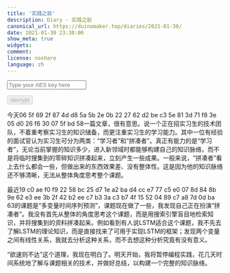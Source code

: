 ```yaml
---
title: '实践之前'
description: Diary - 实践之前
canonical_url: https://duinomaker.top/diaries/2021-01-30/
date: 2021-01-30 23:30:00
show_meta: true
widgets:
comment:
license: noshare
language: zh
---
```


<script async src="https://server.duinomaker.top/blog/assets/crypto-js.min.js" defer></script>
<script src="https://server.duinomaker.top/blog/assets/decrypt.js" defer></script>
<div class="field has-addons">
<p class="control has-icons-left">
    <input id="password" class="input" type="password" maxlength="16" placeholder="Type your AES key here" digest="e69982faa437333c597432486df77f9383ce26f02841f2b661eb01f0f73a4ea2">
    <span class="icon is-small is-left">
        <i id="input-bar-icon" class="fas fa-lock"></i>
    </span>
</p>
<p class="control">
    <button id="decrypt" class="button" onclick="decryptAll()" disabled>decrypt</button>
</p>
</div>

今天<span class="encrypted" iv="NBIdCoTVPp2zcatW">06 5f 69 2f 87 4d d8 5a 5b 2e 0b 22 27 62 d2 be c3 5e 81 3d 71 f8 3e 05 d0 26 f6 30 07 5f bd 58</span>一篇文章，很有意思。说一个正在招实习生的技术团队，不着重考察实习生的知识储备，而更注重实习生的学习能力。其中一位有经验的面试官认为实习生可分为两类：“学习者”和“拼凑者”。真正有能力的是“学习者”，无论当前掌握的知识多少，进入新领域时都能够构建自己的知识脉络，而不是将临时搜集到的零碎知识拼凑起来，立刻产生一些成果。一般来说，“拼凑者”看上去什么都会一些，但做出来的东西效果差、没有整体性。这是因为他的知识脉络还不够清晰，无法从整体角度思考整个课题。

最近<span class="encrypted" iv="c50799VTdY+MlmVS">19 c0 ae f0 f9 22 58 bc 25 d7 1e a2 ba d4 cc e7 77 c5 e0 07 8d 84 8b 9e 62 e3 ee 3b 2f 42 b2 ee c7 b3 3a c3 b7 4f 15 52 04 89 c7 a8 7d 0d ba 63</span>的课题是“多变量时间序列预测”，课题现在做了一些，我发现自己正在扮演“拼凑者”。我没有首先从整体的角度思考这个课题，而是用搜索引擎盲目地检索知识，并将搜集到的资料拼凑起来。例如看到有人说LSTM适合这个课题，我不先去了解LSTM的理论知识，而是直接找来了可用于实现LSTM的框架；发现两个变量之间有线性关系，我就去分析这种关系，而不去想这种分析究竟有没有意义。

“欲速则不达”这个道理，我现在明白了。明天开始，我将暂停编程实践，花几天时间系统地了解与课题相关的技术，并做好总结，以构建一个完整的知识脉络。